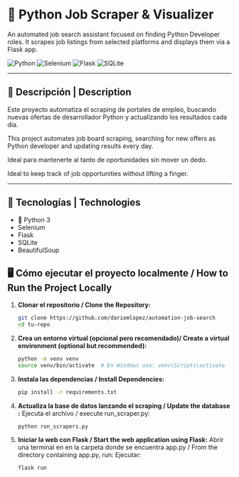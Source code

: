 # 🐍 Python Job Scraper & Visualizer
An automated job search assistant focused on finding Python Developer roles.
It scrapes job listings from selected platforms and displays them via a Flask app.

![Python](https://img.shields.io/badge/Python-3.10-blue.svg)
![Selenium](https://img.shields.io/badge/Automation-Selenium-informational)
![Flask](https://img.shields.io/badge/Flask-2.3-blue?logo=flask&logoColor=white)
![SQLite](https://img.shields.io/badge/SQLite-3logo=sqlite)

---

## 📌 Descripción | Description

Este proyecto automatiza el scraping de portales de empleo, buscando nuevas ofertas de desarrollador Python y actualizando los resultados cada día.

This project automates job board scraping, searching for new offers as Python developer and updating results every day.

Ideal para mantenerte al tanto de oportunidades sin mover un dedo.

Ideal to keep track of job opportunities without lifting a finger.

---

## 🧰 Tecnologías | Technologies

- 🐍 Python 3
- Selenium
- Flask
- SQLite
- BeautifulSoup   


## 🖥️ Cómo ejecutar el proyecto localmente / How to Run the Project Locally

1. **Clonar el repositorio / Clone the Repository:**
   ```bash
   git clone https://github.com/dariomlopez/automation-job-search
   cd tu-repo
   ```

2. **Crea un entorno virtual (opcional pero recomendado)/ Create a virtual environment (optional but recommended):**
   ```bash
   python -m venv venv
   source venv/bin/activate  # En Windows usa: venv\Scripts\activate
   ```

3. **Instala las dependencias / Install Dependencies:**
   ```bash
   pip install -r requirements.txt
   ```

4. **Actualiza la base de datos lanzando el scraping / Update the database :**
Ejecuta el archivo / execute run_scraper.py:
   ```
   python run_scrapers.py
   ```

4. **Iniciar la web con Flask / Start the web application using Flask:**
Abrir una terminal en en la carpeta donde se encuentra app.py / From the directory containing app.py, run:
Ejecutar:
   ```bash
   flask run
   ```

